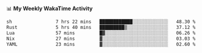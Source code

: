 <!--
**stamp711/stamp711** is a ✨ _special_ ✨ repository because its `README.md` (this file) appears on your GitHub profile.

Here are some ideas to get you started:

- 🔭 I’m currently working on ...
- 🌱 I’m currently learning ...
- 👯 I’m looking to collaborate on ...
- 🤔 I’m looking for help with ...
- 💬 Ask me about ...
- 📫 How to reach me: ...
- 😄 Pronouns: ...
- ⚡ Fun fact: ...
-->

📊 **My Weekly WakaTime Activity**

<!--START_SECTION:waka-->

```txt
sh                7 hrs 22 mins   ████████████░░░░░░░░░░░░░   48.30 %
Rust              5 hrs 40 mins   █████████▒░░░░░░░░░░░░░░░   37.12 %
Lua               57 mins         █▓░░░░░░░░░░░░░░░░░░░░░░░   06.26 %
Nix               27 mins         ▓░░░░░░░░░░░░░░░░░░░░░░░░   03.03 %
YAML              23 mins         ▓░░░░░░░░░░░░░░░░░░░░░░░░   02.60 %
```

<!--END_SECTION:waka-->
